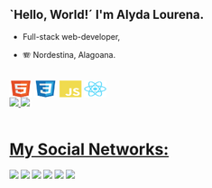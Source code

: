 
## `Hello, World!´ I'm Alyda Lourena.

- Full-stack web-developer,

- 🪗 Nordestina, Alagoana.
<br> 
 <img align="center" alt="Rafa-HTML" height="30" width="40" src="https://raw.githubusercontent.com/devicons/devicon/master/icons/html5/html5-original.svg">
  <img align="center" alt="Rafa-CSS" height="30" width="40" src="https://raw.githubusercontent.com/devicons/devicon/master/icons/css3/css3-original.svg">
  <img align="center" alt="Rafa-Js" height="30" width="40" src="https://raw.githubusercontent.com/devicons/devicon/master/icons/javascript/javascript-plain.svg">
  <img align="center" alt="Rafa-React" height="30" width="40" src="https://raw.githubusercontent.com/devicons/devicon/master/icons/react/react-original.svg">
  <br>
<div aligin="center">
 <a href="https://github.com/AlydaLourena">
  <img height="170em" src="https://github-readme-stats.vercel.app/api?username=alydalourena&show_icons=true&theme=synthwave&include_all_commits=true&count_private=true"/>
  <img height="170em" src="https://github-readme-stats.vercel.app/api/top-langs/?username=alydalourena&layout=compact&langs_count=7&theme=dracula"/>
</div>
<div style="display: inline_block"><br>
 <h1>My Social Networks:</h1>
</div> 
 <a href="https://www.instagram.com/alydalourena/" target="_blank"><img src="https://img.shields.io/badge/-Instagram-%23E4405F?style=for-the-badge&logo=instagram&logoColor=white" target="_blank"></a>
  <a href = "mailto:lourenaalyda@gmail.com"><img src="https://img.shields.io/badge/-Gmail-%23333?style=for-the-badge&logo=gmail&logoColor=white" target="_blank"></a>
  <a href="https://www.linkedin.com/in/alyda-lourena-365289202/" target="_blank"><img src="https://img.shields.io/badge/-LinkedIn-%230077B5?style=for-the-badge&logo=linkedin&logoColor=white" target="_blank"></a> 
   <a href="Alyda Lourena#0128" target="_blank"><img src="https://img.shields.io/badge/Discord-7289DA?style=for-the-badge&logo=discord&logoColor=white" target="_blank"></a> 
  <a href= target="_blank"><img src="https://img.shields.io/badge/WhatsApp-+5582987701233?style=for-the-badge&logo=whatsapp&logoColor=white" target="_blank"></a>
 <a href="https://twitter.com/alyda08/" target="_blank"><img src="https://img.shields.io/badge/Twitter-1DA1F2?style=for-the-badge&logo=twitter&logoColor=white" target="_blank"></a> 

  
